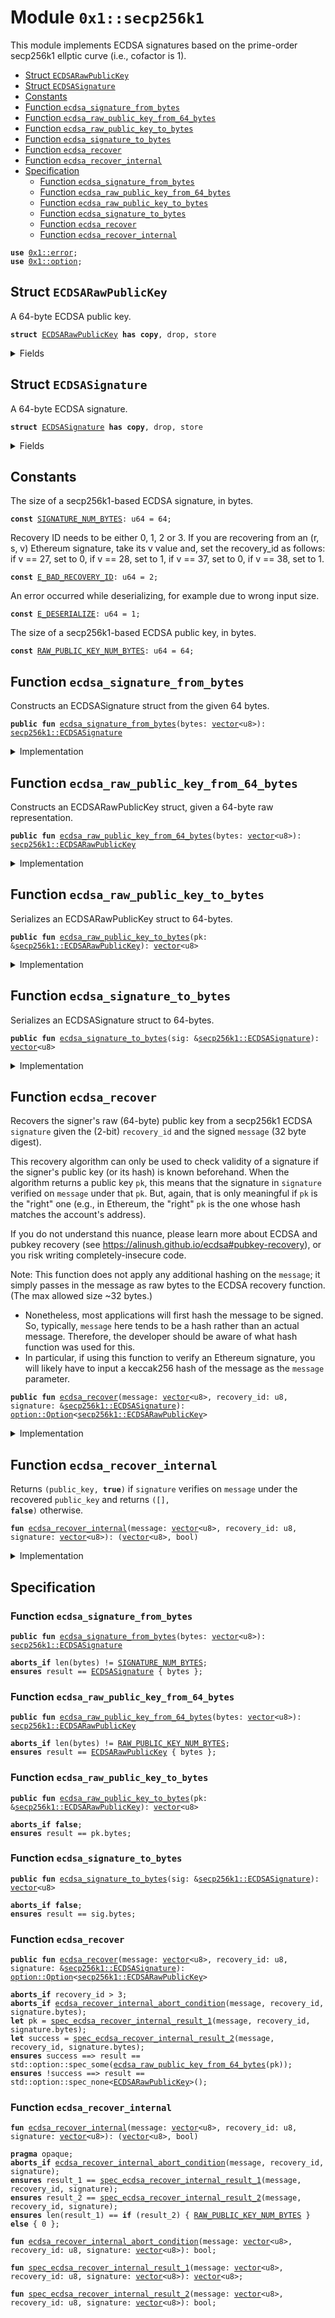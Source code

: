 
<a id="0x1_secp256k1"></a>

# Module `0x1::secp256k1`

This module implements ECDSA signatures based on the prime-order secp256k1 ellptic curve (i.e., cofactor is 1).


-  [Struct `ECDSARawPublicKey`](#0x1_secp256k1_ECDSARawPublicKey)
-  [Struct `ECDSASignature`](#0x1_secp256k1_ECDSASignature)
-  [Constants](#@Constants_0)
-  [Function `ecdsa_signature_from_bytes`](#0x1_secp256k1_ecdsa_signature_from_bytes)
-  [Function `ecdsa_raw_public_key_from_64_bytes`](#0x1_secp256k1_ecdsa_raw_public_key_from_64_bytes)
-  [Function `ecdsa_raw_public_key_to_bytes`](#0x1_secp256k1_ecdsa_raw_public_key_to_bytes)
-  [Function `ecdsa_signature_to_bytes`](#0x1_secp256k1_ecdsa_signature_to_bytes)
-  [Function `ecdsa_recover`](#0x1_secp256k1_ecdsa_recover)
-  [Function `ecdsa_recover_internal`](#0x1_secp256k1_ecdsa_recover_internal)
-  [Specification](#@Specification_1)
    -  [Function `ecdsa_signature_from_bytes`](#@Specification_1_ecdsa_signature_from_bytes)
    -  [Function `ecdsa_raw_public_key_from_64_bytes`](#@Specification_1_ecdsa_raw_public_key_from_64_bytes)
    -  [Function `ecdsa_raw_public_key_to_bytes`](#@Specification_1_ecdsa_raw_public_key_to_bytes)
    -  [Function `ecdsa_signature_to_bytes`](#@Specification_1_ecdsa_signature_to_bytes)
    -  [Function `ecdsa_recover`](#@Specification_1_ecdsa_recover)
    -  [Function `ecdsa_recover_internal`](#@Specification_1_ecdsa_recover_internal)


<pre><code><b>use</b> <a href="../../move-stdlib/doc/error.md#0x1_error">0x1::error</a>;
<b>use</b> <a href="../../move-stdlib/doc/option.md#0x1_option">0x1::option</a>;
</code></pre>



<a id="0x1_secp256k1_ECDSARawPublicKey"></a>

## Struct `ECDSARawPublicKey`

A 64-byte ECDSA public key.


<pre><code><b>struct</b> <a href="secp256k1.md#0x1_secp256k1_ECDSARawPublicKey">ECDSARawPublicKey</a> <b>has</b> <b>copy</b>, drop, store
</code></pre>



<details>
<summary>Fields</summary>


<dl>
<dt>
<code>bytes: <a href="../../move-stdlib/doc/vector.md#0x1_vector">vector</a>&lt;u8&gt;</code>
</dt>
<dd>

</dd>
</dl>


</details>

<a id="0x1_secp256k1_ECDSASignature"></a>

## Struct `ECDSASignature`

A 64-byte ECDSA signature.


<pre><code><b>struct</b> <a href="secp256k1.md#0x1_secp256k1_ECDSASignature">ECDSASignature</a> <b>has</b> <b>copy</b>, drop, store
</code></pre>



<details>
<summary>Fields</summary>


<dl>
<dt>
<code>bytes: <a href="../../move-stdlib/doc/vector.md#0x1_vector">vector</a>&lt;u8&gt;</code>
</dt>
<dd>

</dd>
</dl>


</details>

<a id="@Constants_0"></a>

## Constants


<a id="0x1_secp256k1_SIGNATURE_NUM_BYTES"></a>

The size of a secp256k1-based ECDSA signature, in bytes.


<pre><code><b>const</b> <a href="secp256k1.md#0x1_secp256k1_SIGNATURE_NUM_BYTES">SIGNATURE_NUM_BYTES</a>: u64 = 64;
</code></pre>



<a id="0x1_secp256k1_E_BAD_RECOVERY_ID"></a>

Recovery ID needs to be either 0, 1, 2 or 3. If you are recovering from an (r, s, v) Ethereum signature, take its v value and, set the recovery_id as follows: if v == 27, set to 0, if v == 28, set to 1, if v == 37, set to 0, if v == 38, set to 1.


<pre><code><b>const</b> <a href="secp256k1.md#0x1_secp256k1_E_BAD_RECOVERY_ID">E_BAD_RECOVERY_ID</a>: u64 = 2;
</code></pre>



<a id="0x1_secp256k1_E_DESERIALIZE"></a>

An error occurred while deserializing, for example due to wrong input size.


<pre><code><b>const</b> <a href="secp256k1.md#0x1_secp256k1_E_DESERIALIZE">E_DESERIALIZE</a>: u64 = 1;
</code></pre>



<a id="0x1_secp256k1_RAW_PUBLIC_KEY_NUM_BYTES"></a>

The size of a secp256k1-based ECDSA public key, in bytes.


<pre><code><b>const</b> <a href="secp256k1.md#0x1_secp256k1_RAW_PUBLIC_KEY_NUM_BYTES">RAW_PUBLIC_KEY_NUM_BYTES</a>: u64 = 64;
</code></pre>



<a id="0x1_secp256k1_ecdsa_signature_from_bytes"></a>

## Function `ecdsa_signature_from_bytes`

Constructs an ECDSASignature struct from the given 64 bytes.


<pre><code><b>public</b> <b>fun</b> <a href="secp256k1.md#0x1_secp256k1_ecdsa_signature_from_bytes">ecdsa_signature_from_bytes</a>(bytes: <a href="../../move-stdlib/doc/vector.md#0x1_vector">vector</a>&lt;u8&gt;): <a href="secp256k1.md#0x1_secp256k1_ECDSASignature">secp256k1::ECDSASignature</a>
</code></pre>



<details>
<summary>Implementation</summary>


<pre><code><b>public</b> <b>fun</b> <a href="secp256k1.md#0x1_secp256k1_ecdsa_signature_from_bytes">ecdsa_signature_from_bytes</a>(bytes: <a href="../../move-stdlib/doc/vector.md#0x1_vector">vector</a>&lt;u8&gt;): <a href="secp256k1.md#0x1_secp256k1_ECDSASignature">ECDSASignature</a> {
    <b>assert</b>!(std::vector::length(&bytes) == <a href="secp256k1.md#0x1_secp256k1_SIGNATURE_NUM_BYTES">SIGNATURE_NUM_BYTES</a>, std::error::invalid_argument(<a href="secp256k1.md#0x1_secp256k1_E_DESERIALIZE">E_DESERIALIZE</a>));
    <a href="secp256k1.md#0x1_secp256k1_ECDSASignature">ECDSASignature</a> { bytes }
}
</code></pre>



</details>

<a id="0x1_secp256k1_ecdsa_raw_public_key_from_64_bytes"></a>

## Function `ecdsa_raw_public_key_from_64_bytes`

Constructs an ECDSARawPublicKey struct, given a 64-byte raw representation.


<pre><code><b>public</b> <b>fun</b> <a href="secp256k1.md#0x1_secp256k1_ecdsa_raw_public_key_from_64_bytes">ecdsa_raw_public_key_from_64_bytes</a>(bytes: <a href="../../move-stdlib/doc/vector.md#0x1_vector">vector</a>&lt;u8&gt;): <a href="secp256k1.md#0x1_secp256k1_ECDSARawPublicKey">secp256k1::ECDSARawPublicKey</a>
</code></pre>



<details>
<summary>Implementation</summary>


<pre><code><b>public</b> <b>fun</b> <a href="secp256k1.md#0x1_secp256k1_ecdsa_raw_public_key_from_64_bytes">ecdsa_raw_public_key_from_64_bytes</a>(bytes: <a href="../../move-stdlib/doc/vector.md#0x1_vector">vector</a>&lt;u8&gt;): <a href="secp256k1.md#0x1_secp256k1_ECDSARawPublicKey">ECDSARawPublicKey</a> {
    <b>assert</b>!(std::vector::length(&bytes) == <a href="secp256k1.md#0x1_secp256k1_RAW_PUBLIC_KEY_NUM_BYTES">RAW_PUBLIC_KEY_NUM_BYTES</a>, std::error::invalid_argument(<a href="secp256k1.md#0x1_secp256k1_E_DESERIALIZE">E_DESERIALIZE</a>));
    <a href="secp256k1.md#0x1_secp256k1_ECDSARawPublicKey">ECDSARawPublicKey</a> { bytes }
}
</code></pre>



</details>

<a id="0x1_secp256k1_ecdsa_raw_public_key_to_bytes"></a>

## Function `ecdsa_raw_public_key_to_bytes`

Serializes an ECDSARawPublicKey struct to 64-bytes.


<pre><code><b>public</b> <b>fun</b> <a href="secp256k1.md#0x1_secp256k1_ecdsa_raw_public_key_to_bytes">ecdsa_raw_public_key_to_bytes</a>(pk: &<a href="secp256k1.md#0x1_secp256k1_ECDSARawPublicKey">secp256k1::ECDSARawPublicKey</a>): <a href="../../move-stdlib/doc/vector.md#0x1_vector">vector</a>&lt;u8&gt;
</code></pre>



<details>
<summary>Implementation</summary>


<pre><code><b>public</b> <b>fun</b> <a href="secp256k1.md#0x1_secp256k1_ecdsa_raw_public_key_to_bytes">ecdsa_raw_public_key_to_bytes</a>(pk: &<a href="secp256k1.md#0x1_secp256k1_ECDSARawPublicKey">ECDSARawPublicKey</a>): <a href="../../move-stdlib/doc/vector.md#0x1_vector">vector</a>&lt;u8&gt; {
    pk.bytes
}
</code></pre>



</details>

<a id="0x1_secp256k1_ecdsa_signature_to_bytes"></a>

## Function `ecdsa_signature_to_bytes`

Serializes an ECDSASignature struct to 64-bytes.


<pre><code><b>public</b> <b>fun</b> <a href="secp256k1.md#0x1_secp256k1_ecdsa_signature_to_bytes">ecdsa_signature_to_bytes</a>(sig: &<a href="secp256k1.md#0x1_secp256k1_ECDSASignature">secp256k1::ECDSASignature</a>): <a href="../../move-stdlib/doc/vector.md#0x1_vector">vector</a>&lt;u8&gt;
</code></pre>



<details>
<summary>Implementation</summary>


<pre><code><b>public</b> <b>fun</b> <a href="secp256k1.md#0x1_secp256k1_ecdsa_signature_to_bytes">ecdsa_signature_to_bytes</a>(sig: &<a href="secp256k1.md#0x1_secp256k1_ECDSASignature">ECDSASignature</a>): <a href="../../move-stdlib/doc/vector.md#0x1_vector">vector</a>&lt;u8&gt; {
    sig.bytes
}
</code></pre>



</details>

<a id="0x1_secp256k1_ecdsa_recover"></a>

## Function `ecdsa_recover`

Recovers the signer's raw (64-byte) public key from a secp256k1 ECDSA <code>signature</code> given the (2-bit) <code>recovery_id</code>
and the signed <code>message</code> (32 byte digest).

This recovery algorithm can only be used to check validity of a signature if the signer's public key (or its
hash) is known beforehand. When the algorithm returns a public key <code>pk</code>, this means that the signature in
<code>signature</code> verified on <code>message</code> under that <code>pk</code>. But, again, that is only meaningful if <code>pk</code> is the "right"
one (e.g., in Ethereum, the "right" <code>pk</code> is the one whose hash matches the account's address).

If you do not understand this nuance, please learn more about ECDSA and pubkey recovery (see
https://alinush.github.io/ecdsa#pubkey-recovery), or you risk writing completely-insecure code.

Note: This function does not apply any additional hashing on the <code>message</code>; it simply passes in the message as
raw bytes to the ECDSA recovery function. (The max allowed size ~32 bytes.)
+ Nonetheless, most applications will first hash the message to be signed. So, typically, <code>message</code> here tends
to be a hash rather than an actual message. Therefore, the developer should be aware of what hash function
was used for this.
+ In particular, if using this function to verify an Ethereum signature, you will likely have to input
a keccak256 hash of the message as the <code>message</code> parameter.


<pre><code><b>public</b> <b>fun</b> <a href="secp256k1.md#0x1_secp256k1_ecdsa_recover">ecdsa_recover</a>(message: <a href="../../move-stdlib/doc/vector.md#0x1_vector">vector</a>&lt;u8&gt;, recovery_id: u8, signature: &<a href="secp256k1.md#0x1_secp256k1_ECDSASignature">secp256k1::ECDSASignature</a>): <a href="../../move-stdlib/doc/option.md#0x1_option_Option">option::Option</a>&lt;<a href="secp256k1.md#0x1_secp256k1_ECDSARawPublicKey">secp256k1::ECDSARawPublicKey</a>&gt;
</code></pre>



<details>
<summary>Implementation</summary>


<pre><code><b>public</b> <b>fun</b> <a href="secp256k1.md#0x1_secp256k1_ecdsa_recover">ecdsa_recover</a>(
    message: <a href="../../move-stdlib/doc/vector.md#0x1_vector">vector</a>&lt;u8&gt;,
    recovery_id: u8,
    signature: &<a href="secp256k1.md#0x1_secp256k1_ECDSASignature">ECDSASignature</a>,
): Option&lt;<a href="secp256k1.md#0x1_secp256k1_ECDSARawPublicKey">ECDSARawPublicKey</a>&gt; {

    // If recovery ID is not 0 or 1 or 2 or 3, help the caller out by aborting <b>with</b> `<a href="secp256k1.md#0x1_secp256k1_E_BAD_RECOVERY_ID">E_BAD_RECOVERY_ID</a>`
    <b>if</b>(recovery_id != 0 && recovery_id != 1 && recovery_id != 2 && recovery_id != 3) {
        <b>abort</b> std::error::invalid_argument(<a href="secp256k1.md#0x1_secp256k1_E_BAD_RECOVERY_ID">E_BAD_RECOVERY_ID</a>);
    };

    <b>let</b> (pk, success) = <a href="secp256k1.md#0x1_secp256k1_ecdsa_recover_internal">ecdsa_recover_internal</a>(message, recovery_id, signature.bytes);

    <b>if</b> (success) {
        std::option::some(<a href="secp256k1.md#0x1_secp256k1_ecdsa_raw_public_key_from_64_bytes">ecdsa_raw_public_key_from_64_bytes</a>(pk))
    } <b>else</b> {
        std::option::none&lt;<a href="secp256k1.md#0x1_secp256k1_ECDSARawPublicKey">ECDSARawPublicKey</a>&gt;()
    }
}
</code></pre>



</details>

<a id="0x1_secp256k1_ecdsa_recover_internal"></a>

## Function `ecdsa_recover_internal`

Returns <code>(public_key, <b>true</b>)</code> if <code>signature</code> verifies on <code>message</code> under the recovered <code>public_key</code>
and returns <code>([], <b>false</b>)</code> otherwise.


<pre><code><b>fun</b> <a href="secp256k1.md#0x1_secp256k1_ecdsa_recover_internal">ecdsa_recover_internal</a>(message: <a href="../../move-stdlib/doc/vector.md#0x1_vector">vector</a>&lt;u8&gt;, recovery_id: u8, signature: <a href="../../move-stdlib/doc/vector.md#0x1_vector">vector</a>&lt;u8&gt;): (<a href="../../move-stdlib/doc/vector.md#0x1_vector">vector</a>&lt;u8&gt;, bool)
</code></pre>



<details>
<summary>Implementation</summary>


<pre><code><b>native</b> <b>fun</b> <a href="secp256k1.md#0x1_secp256k1_ecdsa_recover_internal">ecdsa_recover_internal</a>(
    message: <a href="../../move-stdlib/doc/vector.md#0x1_vector">vector</a>&lt;u8&gt;,
    recovery_id: u8,
    signature: <a href="../../move-stdlib/doc/vector.md#0x1_vector">vector</a>&lt;u8&gt;
): (<a href="../../move-stdlib/doc/vector.md#0x1_vector">vector</a>&lt;u8&gt;, bool);
</code></pre>



</details>

<a id="@Specification_1"></a>

## Specification


<a id="@Specification_1_ecdsa_signature_from_bytes"></a>

### Function `ecdsa_signature_from_bytes`


<pre><code><b>public</b> <b>fun</b> <a href="secp256k1.md#0x1_secp256k1_ecdsa_signature_from_bytes">ecdsa_signature_from_bytes</a>(bytes: <a href="../../move-stdlib/doc/vector.md#0x1_vector">vector</a>&lt;u8&gt;): <a href="secp256k1.md#0x1_secp256k1_ECDSASignature">secp256k1::ECDSASignature</a>
</code></pre>




<pre><code><b>aborts_if</b> len(bytes) != <a href="secp256k1.md#0x1_secp256k1_SIGNATURE_NUM_BYTES">SIGNATURE_NUM_BYTES</a>;
<b>ensures</b> result == <a href="secp256k1.md#0x1_secp256k1_ECDSASignature">ECDSASignature</a> { bytes };
</code></pre>



<a id="@Specification_1_ecdsa_raw_public_key_from_64_bytes"></a>

### Function `ecdsa_raw_public_key_from_64_bytes`


<pre><code><b>public</b> <b>fun</b> <a href="secp256k1.md#0x1_secp256k1_ecdsa_raw_public_key_from_64_bytes">ecdsa_raw_public_key_from_64_bytes</a>(bytes: <a href="../../move-stdlib/doc/vector.md#0x1_vector">vector</a>&lt;u8&gt;): <a href="secp256k1.md#0x1_secp256k1_ECDSARawPublicKey">secp256k1::ECDSARawPublicKey</a>
</code></pre>




<pre><code><b>aborts_if</b> len(bytes) != <a href="secp256k1.md#0x1_secp256k1_RAW_PUBLIC_KEY_NUM_BYTES">RAW_PUBLIC_KEY_NUM_BYTES</a>;
<b>ensures</b> result == <a href="secp256k1.md#0x1_secp256k1_ECDSARawPublicKey">ECDSARawPublicKey</a> { bytes };
</code></pre>



<a id="@Specification_1_ecdsa_raw_public_key_to_bytes"></a>

### Function `ecdsa_raw_public_key_to_bytes`


<pre><code><b>public</b> <b>fun</b> <a href="secp256k1.md#0x1_secp256k1_ecdsa_raw_public_key_to_bytes">ecdsa_raw_public_key_to_bytes</a>(pk: &<a href="secp256k1.md#0x1_secp256k1_ECDSARawPublicKey">secp256k1::ECDSARawPublicKey</a>): <a href="../../move-stdlib/doc/vector.md#0x1_vector">vector</a>&lt;u8&gt;
</code></pre>




<pre><code><b>aborts_if</b> <b>false</b>;
<b>ensures</b> result == pk.bytes;
</code></pre>



<a id="@Specification_1_ecdsa_signature_to_bytes"></a>

### Function `ecdsa_signature_to_bytes`


<pre><code><b>public</b> <b>fun</b> <a href="secp256k1.md#0x1_secp256k1_ecdsa_signature_to_bytes">ecdsa_signature_to_bytes</a>(sig: &<a href="secp256k1.md#0x1_secp256k1_ECDSASignature">secp256k1::ECDSASignature</a>): <a href="../../move-stdlib/doc/vector.md#0x1_vector">vector</a>&lt;u8&gt;
</code></pre>




<pre><code><b>aborts_if</b> <b>false</b>;
<b>ensures</b> result == sig.bytes;
</code></pre>



<a id="@Specification_1_ecdsa_recover"></a>

### Function `ecdsa_recover`


<pre><code><b>public</b> <b>fun</b> <a href="secp256k1.md#0x1_secp256k1_ecdsa_recover">ecdsa_recover</a>(message: <a href="../../move-stdlib/doc/vector.md#0x1_vector">vector</a>&lt;u8&gt;, recovery_id: u8, signature: &<a href="secp256k1.md#0x1_secp256k1_ECDSASignature">secp256k1::ECDSASignature</a>): <a href="../../move-stdlib/doc/option.md#0x1_option_Option">option::Option</a>&lt;<a href="secp256k1.md#0x1_secp256k1_ECDSARawPublicKey">secp256k1::ECDSARawPublicKey</a>&gt;
</code></pre>




<pre><code><b>aborts_if</b> recovery_id &gt; 3;
<b>aborts_if</b> <a href="secp256k1.md#0x1_secp256k1_ecdsa_recover_internal_abort_condition">ecdsa_recover_internal_abort_condition</a>(message, recovery_id, signature.bytes);
<b>let</b> pk = <a href="secp256k1.md#0x1_secp256k1_spec_ecdsa_recover_internal_result_1">spec_ecdsa_recover_internal_result_1</a>(message, recovery_id, signature.bytes);
<b>let</b> success = <a href="secp256k1.md#0x1_secp256k1_spec_ecdsa_recover_internal_result_2">spec_ecdsa_recover_internal_result_2</a>(message, recovery_id, signature.bytes);
<b>ensures</b> success ==&gt; result == std::option::spec_some(<a href="secp256k1.md#0x1_secp256k1_ecdsa_raw_public_key_from_64_bytes">ecdsa_raw_public_key_from_64_bytes</a>(pk));
<b>ensures</b> !success ==&gt; result == std::option::spec_none&lt;<a href="secp256k1.md#0x1_secp256k1_ECDSARawPublicKey">ECDSARawPublicKey</a>&gt;();
</code></pre>



<a id="@Specification_1_ecdsa_recover_internal"></a>

### Function `ecdsa_recover_internal`


<pre><code><b>fun</b> <a href="secp256k1.md#0x1_secp256k1_ecdsa_recover_internal">ecdsa_recover_internal</a>(message: <a href="../../move-stdlib/doc/vector.md#0x1_vector">vector</a>&lt;u8&gt;, recovery_id: u8, signature: <a href="../../move-stdlib/doc/vector.md#0x1_vector">vector</a>&lt;u8&gt;): (<a href="../../move-stdlib/doc/vector.md#0x1_vector">vector</a>&lt;u8&gt;, bool)
</code></pre>




<pre><code><b>pragma</b> opaque;
<b>aborts_if</b> <a href="secp256k1.md#0x1_secp256k1_ecdsa_recover_internal_abort_condition">ecdsa_recover_internal_abort_condition</a>(message, recovery_id, signature);
<b>ensures</b> result_1 == <a href="secp256k1.md#0x1_secp256k1_spec_ecdsa_recover_internal_result_1">spec_ecdsa_recover_internal_result_1</a>(message, recovery_id, signature);
<b>ensures</b> result_2 == <a href="secp256k1.md#0x1_secp256k1_spec_ecdsa_recover_internal_result_2">spec_ecdsa_recover_internal_result_2</a>(message, recovery_id, signature);
<b>ensures</b> len(result_1) == <b>if</b> (result_2) { <a href="secp256k1.md#0x1_secp256k1_RAW_PUBLIC_KEY_NUM_BYTES">RAW_PUBLIC_KEY_NUM_BYTES</a> } <b>else</b> { 0 };
</code></pre>




<a id="0x1_secp256k1_ecdsa_recover_internal_abort_condition"></a>


<pre><code><b>fun</b> <a href="secp256k1.md#0x1_secp256k1_ecdsa_recover_internal_abort_condition">ecdsa_recover_internal_abort_condition</a>(message: <a href="../../move-stdlib/doc/vector.md#0x1_vector">vector</a>&lt;u8&gt;, recovery_id: u8, signature: <a href="../../move-stdlib/doc/vector.md#0x1_vector">vector</a>&lt;u8&gt;): bool;
</code></pre>




<a id="0x1_secp256k1_spec_ecdsa_recover_internal_result_1"></a>


<pre><code><b>fun</b> <a href="secp256k1.md#0x1_secp256k1_spec_ecdsa_recover_internal_result_1">spec_ecdsa_recover_internal_result_1</a>(message: <a href="../../move-stdlib/doc/vector.md#0x1_vector">vector</a>&lt;u8&gt;, recovery_id: u8, signature: <a href="../../move-stdlib/doc/vector.md#0x1_vector">vector</a>&lt;u8&gt;): <a href="../../move-stdlib/doc/vector.md#0x1_vector">vector</a>&lt;u8&gt;;
</code></pre>




<a id="0x1_secp256k1_spec_ecdsa_recover_internal_result_2"></a>


<pre><code><b>fun</b> <a href="secp256k1.md#0x1_secp256k1_spec_ecdsa_recover_internal_result_2">spec_ecdsa_recover_internal_result_2</a>(message: <a href="../../move-stdlib/doc/vector.md#0x1_vector">vector</a>&lt;u8&gt;, recovery_id: u8, signature: <a href="../../move-stdlib/doc/vector.md#0x1_vector">vector</a>&lt;u8&gt;): bool;
</code></pre>


[move-book]: https://aptos.dev/move/book/SUMMARY

